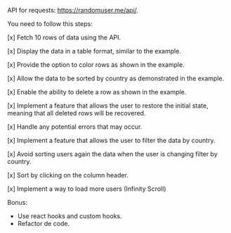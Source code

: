 API for requests: https://randomuser.me/api/.

You need to follow this steps:

[x] Fetch 10 rows of data using the API.

[x] Display the data in a table format, similar to the example.

[x] Provide the option to color rows as shown in the example. 

[x] Allow the data to be sorted by country as demonstrated in the example.

[x] Enable the ability to delete a row as shown in the example.

[x] Implement a feature that allows the user to restore the initial state, meaning that all deleted rows will be recovered.

[x] Handle any potential errors that may occur.

[x] Implement a feature that allows the user to filter the data by country.

[x] Avoid sorting users again the data when the user is changing filter by country.

[x] Sort by clicking on the column header.

[x] Implement a way to load more users (Infinity Scroll)

Bonus:
- Use react hooks and custom hooks.
- Refactor de code.
